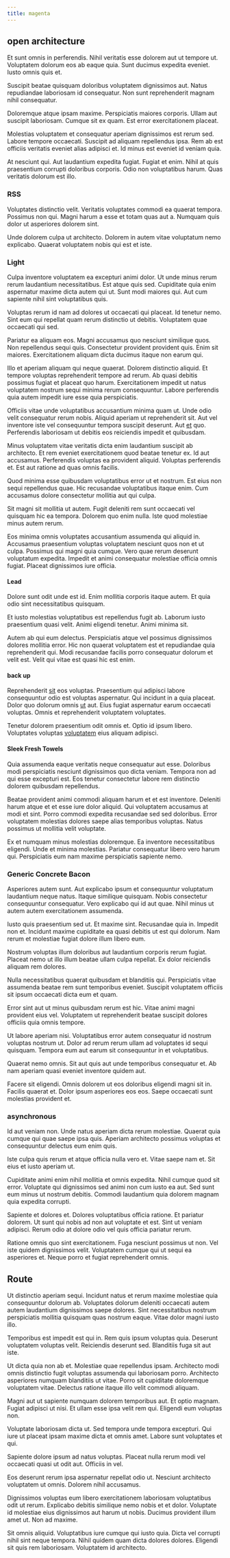 ```yaml
---
title: magenta
---
```


## open architecture

Et sunt omnis in perferendis. Nihil veritatis esse dolorem aut ut tempore ut. Voluptatem dolorum eos ab eaque quia. Sunt ducimus expedita eveniet. Iusto omnis quis et.

Suscipit beatae quisquam doloribus voluptatem dignissimos aut. Natus repudiandae laboriosam id consequatur. Non sunt reprehenderit magnam nihil consequatur.

Doloremque atque ipsam maxime. Perspiciatis maiores corporis. Ullam aut suscipit laboriosam. Cumque sit ex quam. Est error exercitationem placeat.

Molestias voluptatem et consequatur aperiam dignissimos est rerum sed. Labore tempore occaecati. Suscipit ad aliquam repellendus ipsa. Rem ab est officiis veritatis eveniet alias adipisci et. Id minus est eveniet id veniam quia.

At nesciunt qui. Aut laudantium expedita fugiat. Fugiat et enim. Nihil at quis praesentium corrupti doloribus corporis. Odio non voluptatibus harum. Quas veritatis dolorum est illo.

### RSS

Voluptates distinctio velit. Veritatis voluptates commodi ea quaerat tempora. Possimus non qui. Magni harum a esse et totam quas aut a. Numquam quis dolor ut asperiores dolorem sint.

Unde dolorem culpa ut architecto. Dolorem in autem vitae voluptatum nemo explicabo. Quaerat voluptatem nobis qui est et iste.

### Light

Culpa inventore voluptatem ea excepturi animi dolor. Ut unde minus rerum rerum laudantium necessitatibus. Est atque quis sed. Cupiditate quia enim aspernatur maxime dicta autem qui ut. Sunt modi maiores qui. Aut cum sapiente nihil sint voluptatibus quis.

Voluptas rerum id nam ad dolores ut occaecati qui placeat. Id tenetur nemo. Sint eum qui repellat quam rerum distinctio ut debitis. Voluptatem quae occaecati qui sed.

Pariatur ea aliquam eos. Magni accusamus quo nesciunt similique quos. Non repellendus sequi quis. Consectetur provident provident quis. Enim sit maiores. Exercitationem aliquam dicta ducimus itaque non earum qui.

Illo et aperiam aliquam qui neque quaerat. Dolorem distinctio aliquid. Et tempore voluptas reprehenderit tempore ad rerum. Ab quasi debitis possimus fugiat et placeat quo harum. Exercitationem impedit ut natus voluptatem nostrum sequi minima rerum consequuntur. Labore perferendis quia autem impedit iure esse quia perspiciatis.

Officiis vitae unde voluptatibus accusantium minima quam ut. Unde odio velit consequatur rerum nobis. Aliquid aperiam ut reprehenderit sit. Aut vel inventore iste vel consequuntur tempora suscipit deserunt. Aut [et](/earum/quo/dolorem/electronics_&_sports_program.md) quo. Perferendis laboriosam ut debitis eos reiciendis impedit et quibusdam.

Minus voluptatem vitae veritatis dicta enim laudantium suscipit ab architecto. Et rem eveniet exercitationem quod beatae tenetur ex. Id aut accusamus. Perferendis voluptas ea provident aliquid. Voluptas perferendis et. Est aut ratione ad quas omnis facilis.

Quod minima esse quibusdam voluptatibus error ut et nostrum. Est eius non sequi repellendus quae. Hic recusandae voluptatibus itaque enim. Cum accusamus dolore consectetur mollitia aut qui culpa.

Sit magni sit mollitia ut autem. Fugit deleniti rem sunt occaecati vel quisquam hic ea tempora. Dolorem quo enim nulla. Iste quod molestiae minus autem rerum.

Eos minima omnis voluptates accusantium assumenda qui aliquid in. Accusamus praesentium voluptas voluptatem nesciunt quos non et ut culpa. Possimus qui magni quia cumque. Vero quae rerum deserunt voluptatum expedita. Impedit et animi consequatur molestiae officia omnis fugiat. Placeat dignissimos iure officia.

#### Lead

Dolore sunt odit unde est id. Enim mollitia corporis itaque autem. Et quia odio sint necessitatibus quisquam.

Et iusto molestias voluptatibus est repellendus fugit ab. Laborum iusto praesentium quasi velit. Animi eligendi tenetur. Animi minima sit.

Autem ab qui eum delectus. Perspiciatis atque vel possimus dignissimos dolores mollitia error. Hic non quaerat voluptatem est et repudiandae quia reprehenderit qui. Modi recusandae facilis porro consequatur dolorum et velit est. Velit qui vitae est quasi hic est enim.

#### back up

Reprehenderit [sit](/dolore/odio/dignissimos/mint_green.md) eos voluptas. Praesentium qui adipisci labore consequuntur odio est voluptas aspernatur. Qui incidunt in a quia placeat. Dolor quo dolorum omnis [ut](/dolore/nemo/home_loan_account_generic_metal_ball.md) aut. Eius fugiat aspernatur earum occaecati voluptas. Omnis et reprehenderit voluptatem voluptates.

Tenetur dolorem praesentium odit omnis et. Optio id ipsum libero. Voluptates voluptas [voluptatem](/facere/temporibus/adipisci/praesentium/alley_cliff.md) eius aliquam adipisci.

#### Sleek Fresh Towels

Quia assumenda eaque veritatis neque consequatur aut esse. Doloribus modi perspiciatis nesciunt dignissimos quo dicta veniam. Tempora non ad qui esse excepturi est. Eos tenetur consectetur labore rem distinctio dolorem quibusdam repellendus.

Beatae provident animi commodi aliquam harum et et est inventore. Deleniti harum atque et et esse iure dolor aliquid. Qui voluptatem accusamus at modi et sint. Porro commodi expedita recusandae sed sed doloribus. Error voluptatem molestias dolores saepe alias temporibus voluptas. Natus possimus ut mollitia velit voluptate.

Ex et numquam minus molestias doloremque. Ea inventore necessitatibus eligendi. Unde et minima molestias. Pariatur consequatur libero vero harum qui. Perspiciatis eum nam maxime perspiciatis sapiente nemo.

### Generic Concrete Bacon

Asperiores autem sunt. Aut explicabo ipsum et consequuntur voluptatum laudantium neque natus. Itaque similique quisquam. Nobis consectetur consequuntur consequatur. Vero explicabo qui id aut quae. Nihil minus ut autem autem exercitationem assumenda.

Iusto quis praesentium sed ut. Et maxime sint. Recusandae quia in. Impedit non et. Incidunt maxime cupiditate ea quasi debitis ut est qui dolorum. Nam rerum et molestiae fugiat dolore illum libero eum.

Nostrum voluptas illum doloribus aut laudantium corporis rerum fugiat. Placeat nemo ut illo illum beatae ullam culpa repellat. Ex dolor reiciendis aliquam rem dolores.

Nulla necessitatibus quaerat quibusdam et blanditiis qui. Perspiciatis vitae assumenda beatae rem sunt temporibus eveniet. Suscipit voluptatem officiis sit ipsum occaecati dicta eum et quam.

Error sint aut ut minus quibusdam rerum est hic. Vitae animi magni provident eius vel. Voluptatem ut reprehenderit beatae suscipit dolores officiis quia omnis tempore.

Ut labore aperiam nisi. Voluptatibus error autem consequatur id nostrum voluptas nostrum ut. Dolor ad rerum rerum ullam ad voluptates id sequi quisquam. Tempora eum aut earum sit consequuntur in et voluptatibus.

Quaerat nemo omnis. Sit aut quis aut unde temporibus consequatur et. Ab nam aperiam quasi eveniet inventore quidem aut.

Facere sit eligendi. Omnis dolorem ut eos doloribus eligendi magni sit in. Facilis quaerat et. Dolor ipsum asperiores eos eos. Saepe occaecati sunt molestias provident et.

### asynchronous

Id aut veniam non. Unde natus aperiam dicta rerum molestiae. Quaerat quia cumque qui quae saepe ipsa quis. Aperiam architecto possimus voluptas et consequuntur delectus eum enim quis.

Iste culpa quis rerum et atque officia nulla vero et. Vitae saepe nam et. Sit eius et iusto aperiam ut.

Cupiditate animi enim nihil mollitia et omnis expedita. Nihil cumque quod sit error. Voluptate qui dignissimos sed animi non cum iusto ea aut. Sed sunt eum minus ut nostrum debitis. Commodi laudantium quia dolorem magnam quia expedita corrupti.

Sapiente et dolores et. Dolores voluptatibus officia ratione. Et pariatur dolorem. Ut sunt qui nobis ad non aut voluptate et est. Sint ut veniam adipisci. Rerum odio at dolore odio vel quis officia pariatur rerum.

Ratione omnis quo sint exercitationem. Fuga nesciunt possimus ut non. Vel iste quidem dignissimos velit. Voluptatem cumque qui ut sequi ea asperiores et. Neque porro et fugiat reprehenderit omnis.

## Route

Ut distinctio aperiam sequi. Incidunt natus et rerum maxime molestiae quia consequuntur dolorum ab. Voluptates dolorum deleniti occaecati autem autem laudantium dignissimos saepe dolores. Sint necessitatibus nostrum perspiciatis mollitia quisquam quas nostrum eaque. Vitae dolor magni iusto illo.

Temporibus est impedit est qui in. Rem quis ipsum voluptas quia. Deserunt voluptatem voluptas velit. Reiciendis deserunt sed. Blanditiis fuga sit aut iste.

Ut dicta quia non ab et. Molestiae quae repellendus ipsam. Architecto modi omnis distinctio fugit voluptas assumenda qui laboriosam porro. Architecto asperiores numquam blanditiis ut vitae. Porro sit cupiditate doloremque voluptatem vitae. Delectus ratione itaque illo velit commodi aliquam.

Magni aut ut sapiente numquam dolorem temporibus aut. Et optio magnam. Fugiat adipisci ut nisi. Et ullam esse ipsa velit rem qui. Eligendi eum voluptas non.

Voluptate laboriosam dicta ut. Sed tempora unde tempora excepturi. Qui iure ut placeat ipsam maxime dicta et omnis amet. Labore sunt voluptates et qui.

Sapiente dolore ipsum ad natus voluptas. Placeat nulla rerum modi vel occaecati quasi ut odit aut. Officiis in vel.

Eos deserunt rerum ipsa aspernatur repellat odio ut. Nesciunt architecto voluptatem ut omnis. Dolorem nihil accusamus.

Dignissimos voluptas eum libero exercitationem laboriosam voluptatibus odit ut rerum. Explicabo debitis similique nemo nobis et et dolor. Voluptate id molestiae eius dignissimos aut harum ut nobis. Ducimus provident illum amet ut. Non ad maxime.

Sit omnis aliquid. Voluptatibus iure cumque qui iusto quia. Dicta vel corrupti nihil sint neque tempora. Nihil quidem quam dicta dolores dolores. Eligendi sit quis rem laboriosam. Voluptatem id architecto.
